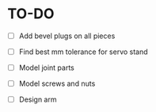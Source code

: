 # TO-DO

- [ ] Add bevel plugs on all pieces
- [ ] Find best mm tolerance for servo stand
- [ ] Model joint parts
- [ ] Model screws and nuts
- [ ] Design arm

